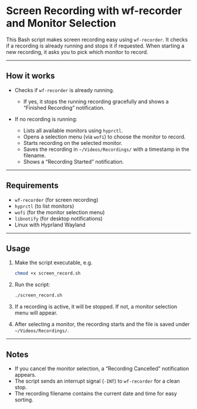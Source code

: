# Screen Recording with wf-recorder and Monitor Selection

This Bash script makes screen recording easy using `wf-recorder`. It checks if a recording is already running and stops it if requested. When starting a new recording, it asks you to pick which monitor to record.

---

## How it works

* Checks if `wf-recorder` is already running.

  * If yes, it stops the running recording gracefully and shows a “Finished Recording” notification.
* If no recording is running:

  * Lists all available monitors using `hyprctl`.
  * Opens a selection menu (via `wofi`) to choose the monitor to record.
  * Starts recording on the selected monitor.
  * Saves the recording in `~/Videos/Recordings/` with a timestamp in the filename.
  * Shows a “Recording Started” notification.

---

## Requirements

* `wf-recorder` (for screen recording)
* `hyprctl` (to list monitors)
* `wofi` (for the monitor selection menu)
* `libnotify` (for desktop notifications)
* Linux with Hyprland Wayland

---

## Usage

1. Make the script executable, e.g.

   ```bash
   chmod +x screen_record.sh
   ```

2. Run the script:

   ```bash
   ./screen_record.sh
   ```

3. If a recording is active, it will be stopped. If not, a monitor selection menu will appear.

4. After selecting a monitor, the recording starts and the file is saved under `~/Videos/Recordings/`.

---

## Notes

* If you cancel the monitor selection, a “Recording Cancelled” notification appears.
* The script sends an interrupt signal (`-INT`) to `wf-recorder` for a clean stop.
* The recording filename contains the current date and time for easy sorting.
